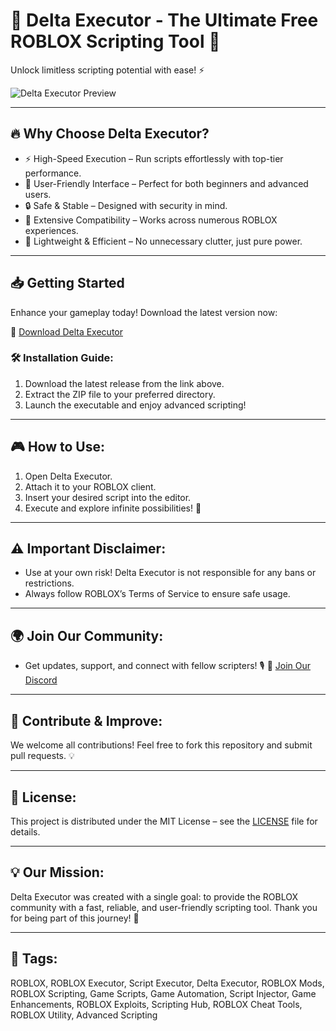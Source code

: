 # 🌊 Delta Executor - The Ultimate Free ROBLOX Scripting Tool 🌊
Unlock limitless scripting potential with ease! ⚡️

![Delta Executor Preview](/assets/Delta.gif) <!-- Add your image link here -->

---

## 🔥 Why Choose Delta Executor?
- ⚡️ High-Speed Execution – Run scripts effortlessly with top-tier performance.
- 🧩 User-Friendly Interface – Perfect for both beginners and advanced users.
- 🔒 Safe & Stable – Designed with security in mind.
- 🎯 Extensive Compatibility – Works across numerous ROBLOX experiences.
- 🚀 Lightweight & Efficient – No unnecessary clutter, just pure power.

---

## 📥 Getting Started
Enhance your gameplay today! Download the latest version now:

🔗 [Download Delta Executor](https://your-download-link-here.com)

### 🛠 Installation Guide:
1. Download the latest release from the link above.
2. Extract the ZIP file to your preferred directory.
3. Launch the executable and enjoy advanced scripting!

---

## 🎮 How to Use:
1. Open Delta Executor.
2. Attach it to your ROBLOX client.
3. Insert your desired script into the editor.
4. Execute and explore infinite possibilities! 🚀

---

## ⚠️ Important Disclaimer:
- Use at your own risk! Delta Executor is not responsible for any bans or restrictions.
- Always follow ROBLOX’s Terms of Service to ensure safe usage.

---

## 🌍 Join Our Community:
- Get updates, support, and connect with fellow scripters! 🎙
  🔗 [Join Our Discord](https://your-discord-invite-link-here.com)

---

## 🚀 Contribute & Improve:
We welcome all contributions! Feel free to fork this repository and submit pull requests. 💡

---

## 📜 License:
This project is distributed under the MIT License – see the [LICENSE](LICENSE) file for details.

---

## 💡 Our Mission:
Delta Executor was created with a single goal: to provide the ROBLOX community with a fast, reliable, and user-friendly scripting tool. Thank you for being part of this journey! 🌊

---

## 🔖 Tags:
ROBLOX, ROBLOX Executor, Script Executor, Delta Executor, ROBLOX Mods, ROBLOX Scripting, Game Scripts, Game Automation, Script Injector, Game Enhancements, ROBLOX Exploits, Scripting Hub, ROBLOX Cheat Tools, ROBLOX Utility, Advanced Scripting
